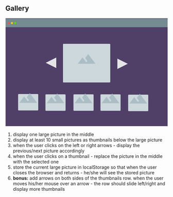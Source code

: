 <h2>Gallery</h2>
<div>
    <img src="56.png" alt="" />
</div>
<ol>
    <li>
        display one large picture in the middle
    </li>
    <li>
        display at least 10 small pictures as thumbnails below the large picture
    </li>
    <li>
        when the user clicks on the left or right arrows - display the previous/next picture accordingly
    </li>
    <li>
        when the user clicks on a thumbnail - replace the picture in the middle with the selected one
    </li>
    <li>
        store the current large picture in localStorage so that when the user closes the browser and returns - he/she will see the stored picture
    </li>
    <li>
        <b>bonus:</b> add arrows on both sides of the thumbnails row. when the user moves his/her mouse over an arrow - the row should slide left/right and display more thumbnails
    </li>
</ol>